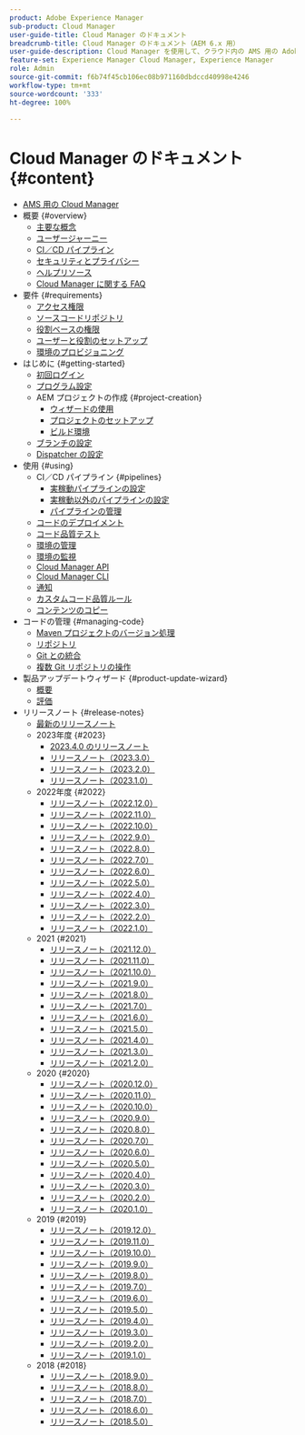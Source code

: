 ```yaml
---
product: Adobe Experience Manager
sub-product: Cloud Manager
user-guide-title: Cloud Manager のドキュメント
breadcrumb-title: Cloud Manager のドキュメント（AEM 6.x 用）
user-guide-description: Cloud Manager を使用して、クラウド内の AMS 用の Adobe Experience Manager を自己管理する方法について説明します。
feature-set: Experience Manager Cloud Manager, Experience Manager
role: Admin
source-git-commit: f6b74f45cb106ec08b971160dbdccd40998e4246
workflow-type: tm+mt
source-wordcount: '333'
ht-degree: 100%

---
```



# Cloud Manager のドキュメント {#content}

+ [AMS 用の Cloud Manager](introduction.md)
+ 概要 {#overview}
   + [主要な概念](overview/key-concepts.md)
   + [ユーザージャーニー](overview/user-journey.md)
   + [CI／CD パイプライン](overview/ci-cd-pipelines.md)
   + [セキュリティとプライバシー](overview/security-and-privacy.md)
   + [ヘルプリソース](overview/help-resources.md)
   + [Cloud Manager に関する FAQ](overview/faqs.md)
+ 要件 {#requirements}
   + [アクセス権限](requirements/access-rights.md)
   + [ソースコードリポジトリ](requirements/source-code-repository.md)
   + [役割ベースの権限](requirements/role-based-permissions.md)
   + [ユーザーと役割のセットアップ](requirements/users-and-roles.md)
   + [環境のプロビジョニング](requirements/environment-provisioning.md)
+ はじめに {#getting-started}
   + [初回ログイン](getting-started/first-time-login.md)
   + [プログラム設定](getting-started/program-setup.md)
   + AEM プロジェクトの作成 {#project-creation}
      + [ウィザードの使用](getting-started/using-the-wizard.md)
      + [プロジェクトのセットアップ](getting-started/project-setup.md)
      + [ビルド環境](getting-started/build-environment.md)
   + [ブランチの設定](getting-started/configuring-branches.md)
   + [Dispatcher の設定](getting-started/dispatcher-configurations.md)
+ 使用 {#using}
   + CI／CD パイプライン {#pipelines}
      + [実稼動パイプラインの設定](using/production-pipelines.md)
      + [実稼動以外のパイプラインの設定](using/non-production-pipelines.md)
      + [パイプラインの管理](using/managing-pipelines.md)
   + [コードのデプロイメント](using/code-deployment.md)
   + [コード品質テスト](using/code-quality-testing.md)
   + [環境の管理](using/managing-environments.md)
   + [環境の監視](using/monitoring-environments.md)
   + [Cloud Manager API](https://developer.adobe.com/experience-cloud/cloud-manager/reference/api/)
   + [Cloud Manager CLI](https://github.com/adobe/aio-cli-plugin-cloudmanager/blob/main/README.md)
   + [通知](using/notifications.md)
   + [カスタムコード品質ルール](using/custom-code-quality-rules.md)
   + [コンテンツのコピー](using/content-copy.md)
+ コードの管理 {#managing-code}
   + [Maven プロジェクトのバージョン処理](managing-code/maven-project-version.md)
   + [リポジトリ](managing-code/repositories.md)
   + [Git との統合](managing-code/git-integration.md)
   + [複数 Git リポジトリの操作](managing-code/multiple-git-repos.md)
+ 製品アップデートウィザード {#product-update-wizard}
   + [概要](product-update-wizard/overview.md)
   + [評価](product-update-wizard/evaluation.md)
+ リリースノート {#release-notes}
   + [最新のリリースノート](release-notes/current.md)
   + 2023年度 {#2023}
      + [ 2023.4.0 のリリースノート](release-notes/2023/2023-4-0.md)
      + [リリースノート（2023.3.0）](release-notes/2023/2023-3-0.md)
      + [リリースノート（2023.2.0）](release-notes/2023/2023-2-0.md)
      + [リリースノート（2023.1.0）](release-notes/2023/2023-1-0.md)
   + 2022年度 {#2022}
      + [リリースノート（2022.12.0）](release-notes/2022/2022-12-0.md)
      + [リリースノート（2022.11.0）](release-notes/2022/2022-11-0.md)
      + [リリースノート（2022.10.0）](release-notes/2022/2022-10-0.md)
      + [リリースノート（2022.9.0）](release-notes/2022/2022-9-0.md)
      + [リリースノート（2022.8.0）](release-notes/2022/2022-8-0.md)
      + [リリースノート（2022.7.0）](release-notes/2022/2022-7-0.md)
      + [リリースノート（2022.6.0）](release-notes/2022/2022-6-0.md)
      + [リリースノート（2022.5.0）](release-notes/2022/2022-5-0.md)
      + [リリースノート（2022.4.0）](release-notes/2022/2022-4-0.md)
      + [リリースノート（2022.3.0）](release-notes/2022/2022-3-0.md)
      + [リリースノート（2022.2.0）](release-notes/2022/2022-2-0.md)
      + [リリースノート（2022.1.0）](release-notes/2022/2022-1-0.md)
   + 2021 {#2021}
      + [リリースノート（2021.12.0）](release-notes/2021/2021-12-0.md)
      + [リリースノート（2021.11.0）](release-notes/2021/2021-11-0.md)
      + [リリースノート（2021.10.0）](release-notes/2021/2021-10-0.md)
      + [リリースノート（2021.9.0）](release-notes/2021/2021-9-0.md)
      + [リリースノート（2021.8.0）](release-notes/2021/2021-8-0.md)
      + [リリースノート（2021.7.0）](release-notes/2021/2021-7-0.md)
      + [リリースノート（2021.6.0）](release-notes/2021/2021-6-0.md)
      + [リリースノート（2021.5.0）](release-notes/2021/2021-5-0.md)
      + [リリースノート（2021.4.0）](release-notes/2021/2021-4-0.md)
      + [リリースノート（2021.3.0）](release-notes/2021/2021-3-0.md)
      + [リリースノート（2021.2.0）](release-notes/2021/2021-2-0.md)
   + 2020 {#2020}
      + [リリースノート（2020.12.0）](release-notes/2020/2020-12-0.md)
      + [リリースノート（2020.11.0）](release-notes/2020/2020-11-0.md)
      + [リリースノート（2020.10.0）](release-notes/2020/2020-10-0.md)
      + [リリースノート（2020.9.0）](release-notes/2020/2020-9-0.md)
      + [リリースノート（2020.8.0）](release-notes/2020/2020-8-0.md)
      + [リリースノート（2020.7.0）](release-notes/2020/2020-7-0.md)
      + [リリースノート（2020.6.0）](release-notes/2020/2020-6-0.md)
      + [リリースノート（2020.5.0）](release-notes/2020/2020-5-0.md)
      + [リリースノート（2020.4.0）](release-notes/2020/2020-4-0.md)
      + [リリースノート（2020.3.0）](release-notes/2020/2020-3-0.md)
      + [リリースノート（2020.2.0）](release-notes/2020/2020-2-0.md)
      + [リリースノート（2020.1.0）](release-notes/2020/2020-1-0.md)
   + 2019 {#2019}
      + [リリースノート（2019.12.0）](release-notes/2019/2019-12-0.md)
      + [リリースノート（2019.11.0）](release-notes/2019/2019-11-0.md)
      + [リリースノート（2019.10.0）](release-notes/2019/2019-10-0.md)
      + [リリースノート（2019.9.0）](release-notes/2019/2019-9-0.md)
      + [リリースノート（2019.8.0）](release-notes/2019/2019-8-0.md)
      + [リリースノート（2019.7.0）](release-notes/2019/2019-7-0.md)
      + [リリースノート（2019.6.0）](release-notes/2019/2019-6-0.md)
      + [リリースノート（2019.5.0）](release-notes/2019/2019-5-0.md)
      + [リリースノート（2019.4.0）](release-notes/2019/2019-4-0.md)
      + [リリースノート（2019.3.0）](release-notes/2019/2019-3-0.md)
      + [リリースノート（2019.2.0）](release-notes/2019/2019-2-0.md)
      + [リリースノート（2019.1.0）](release-notes/2019/2019-1-0.md)
   + 2018 {#2018}
      + [リリースノート（2018.9.0）](release-notes/2018/2018-9-0.md)
      + [リリースノート（2018.8.0）](release-notes/2018/2018-8-0.md)
      + [リリースノート（2018.7.0）](release-notes/2018/2018-7-0.md)
      + [リリースノート（2018.6.0）](release-notes/2018/2018-6-0.md)
      + [リリースノート（2018.5.0）](release-notes/2018/2018-5-0.md)
